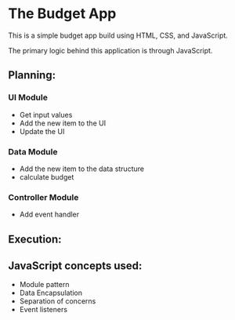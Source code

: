# The Budget App


This is a simple budget app build using HTML, CSS, and JavaScript.

The primary logic behind this application is through JavaScript.

## Planning:

### UI Module
* Get input values
* Add the new item to the UI
* Update the UI

### Data Module
* Add the new item to the data structure
* calculate budget

### Controller Module
* Add event handler 


## Execution:

## JavaScript concepts used:
* Module pattern
* Data Encapsulation 
* Separation of concerns 
* Event listeners 
